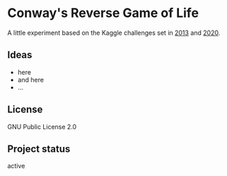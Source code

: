 # Conway's Reverse Game of Life

A little experiment based on the Kaggle challenges set in [2013](https://www.kaggle.com/competitions/conway-s-reverse-game-of-life/) and [2020](https://www.kaggle.com/competitions/conway-s-reverse-game-of-life-2020).

## Ideas

- here
- and here
- ...


## License
GNU Public License 2.0

## Project status
active
